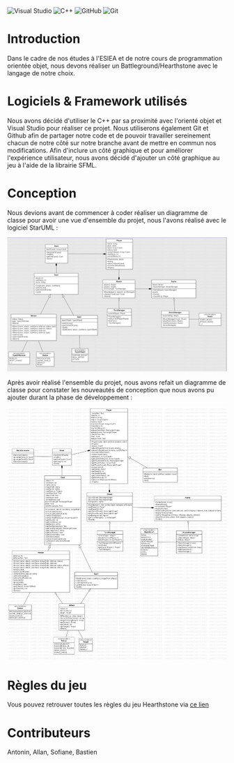 ![Visual Studio](https://img.shields.io/badge/Visual%20Studio-5C2D91.svg?style=for-the-badge&logo=visual-studio&logoColor=white)
![C++](https://img.shields.io/badge/c++-%2300599C.svg?style=for-the-badge&logo=c%2B%2B&logoColor=white)
![GitHub](https://img.shields.io/badge/github-%23121011.svg?style=for-the-badge&logo=github&logoColor=white)
![Git](https://img.shields.io/badge/git-%23F05033.svg?style=for-the-badge&logo=git&logoColor=white)

# Introduction

Dans le cadre de nos études à l'ESIEA et de notre cours de programmation orientée objet, nous devons réaliser un Battleground/Hearthstone avec le langage de notre choix.

# Logiciels & Framework utilisés

Nous avons décidé d'utiliser le C++ par sa proximité avec l'orienté objet et Visual Studio pour réaliser ce projet. Nous utiliserons également Git et Github afin de partager notre code et de pouvoir travailler sereinement chacun de notre côté sur notre branche avant de mettre en commun nos modifications. Afin d'inclure un côté graphique et pour améliorer l'expérience utilisateur, nous avons décidé d'ajouter un côté graphique au jeu à l'aide de la librairie SFML.

# Conception

Nous devions avant de commencer à coder réaliser un diagramme de classe pour avoir une vue d'ensemble du projet, nous l'avons réalisé avec le logiciel StarUML :

![](https://github.com/Grizfreak/Hearthstone/blob/main/UML/diagramme_de_classe_Hearthstone.png)

Après avoir réalisé l'ensemble du projet, nous avons refait un diagramme de classe pour constater les nouveautés de conception que nous avons pu ajouter durant la phase de développement :

![](https://github.com/Grizfreak/Hearthstone/blob/main/UML/nouveau_diagramme_de_classe_Hearthstone.png)

# Règles du jeu

Vous pouvez retrouver toutes les règles du jeu Hearthstone via [ce lien](https://hearthstone.judgehype.com/regles-hearthstone/)

# Contributeurs

Antonin, Allan, Sofiane, Bastien

